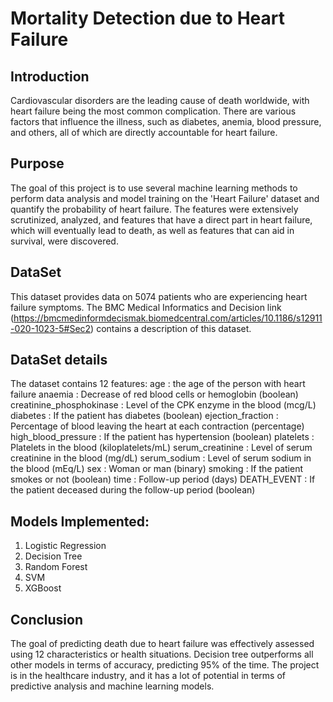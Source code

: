 # Mortality Detection due to Heart Failure
## Introduction
Cardiovascular disorders are the leading cause of death worldwide, with heart failure being the most common complication. There are various factors that influence the illness, such as diabetes, anemia, blood pressure, and others, all of which are directly accountable for heart failure.

## Purpose
The goal of this project is to use several machine learning methods to perform data analysis and model training on the 'Heart Failure' dataset and quantify the probability of heart failure. The features were extensively scrutinized, analyzed, and features that have a direct part in heart failure, which will eventually lead to death, as well as features that can aid in survival, were discovered.

## DataSet
This dataset provides data on 5074 patients who are experiencing heart failure symptoms. The BMC Medical Informatics and Decision link (https://bmcmedinformdecismak.biomedcentral.com/articles/10.1186/s12911-020-1023-5#Sec2) contains a description of this dataset.

## DataSet details
The dataset contains 12 features:
age : the age of the person with heart failure
anaemia : Decrease of red blood cells or hemoglobin (boolean)
creatinine_phosphokinase : Level of the CPK enzyme in the blood (mcg/L)
diabetes : If the patient has diabetes (boolean)
ejection_fraction : Percentage of blood leaving the heart at each contraction (percentage)
high_blood_pressure : If the patient has hypertension (boolean)
platelets : Platelets in the blood (kiloplatelets/mL)
serum_creatinine : Level of serum creatinine in the blood (mg/dL)
serum_sodium : Level of serum sodium in the blood (mEq/L)
sex : Woman or man (binary)
smoking : If the patient smokes or not (boolean)
time : Follow-up period (days)
DEATH_EVENT : If the patient deceased during the follow-up period (boolean)

## Models Implemented:
1) Logistic Regression
2) Decision Tree
3) Random Forest
4) SVM
5) XGBoost

## Conclusion
The goal of predicting death due to heart failure was effectively assessed using 12 characteristics or health situations. Decision tree outperforms all other models in terms of accuracy, predicting 95% of the time. The project is in the healthcare industry, and it has a lot of potential in terms of predictive analysis and machine learning models.

